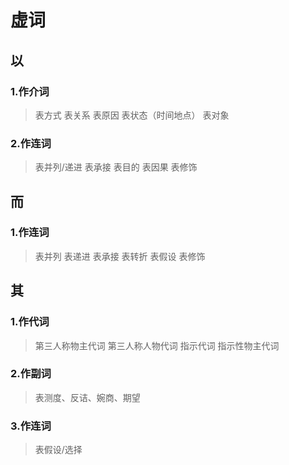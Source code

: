 # 虚词

## 以

### 1.作介词

> 表方式
> 表关系
> 表原因
> 表状态（时间地点）
> 表对象

### 2.作连词

> 表并列/递进
> 表承接
> 表目的
> 表因果
> 表修饰

## 而

### 1.作连词

> 表并列
> 表递进
> 表承接
> 表转折
> 表假设
> 表修饰

## 其

### 1.作代词

> 第三人称物主代词
> 第三人称人物代词
> 指示代词
> 指示性物主代词

### 2.作副词

> 表测度、反诘、婉商、期望

### 3.作连词

> 表假设/选择

